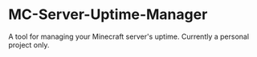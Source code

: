 # MC-Server-Uptime-Manager
A tool for managing your Minecraft server's uptime. Currently a personal project only.
